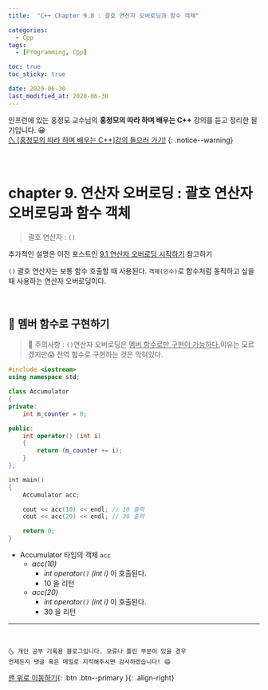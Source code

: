 ```yaml
---
title:  "C++ Chapter 9.8 : 괄호 연산자 오버로딩과 함수 객체" 

categories:
  - Cpp
tags:
  - [Programming, Cpp]

toc: true
toc_sticky: true

date: 2020-06-30
last_modified_at: 2020-06-30
---
```


인프런에 있는 홍정모 교수님의 **홍정모의 따라 하며 배우는 C++** 강의를 듣고 정리한 필기입니다. 😀    
[🌜 [홍정모의 따라 하며 배우는 C++]강의 들으러 가기!](https://www.inflearn.com/course/following-c-plus)
{: .notice--warning}

<br>

# chapter 9. 연산자 오버로딩 : 괄호 연산자 오버로딩과 함수 객체

> 괄호 연산자 : `()` 

추가적인 설명은 이전 포스트인 [9.1 연산자 오버로딩 시작하기](https://ansohxxn.github.io/cpp/chapter9-1/) 참고하기

`()` 괄호 연산자는 보통 함수 호출할 때 사용된다. `객체(인수)`로 함수처럼 동작하고 싶을 때 사용하는 연산자 오버로딩이다.

<br>

## 🔔 멤버 함수로 구현하기

> 📢 주의사항 : `()`연산자 오버로딩은 <u>멤버 함수로만 구현이 가능하다.</u>이유는 모르겠지만😱 전역 함수로 구현하는 것은 막혀있다.

```cpp
#include <iostream>
using namespace std;

class Accumulator
{
private:
	int m_counter = 0;

public:
	int operator() (int i) 
    { 
        return (m_counter += i); 
    } 
};

int main()
{
	Accumulator acc;

	cout << acc(10) << endl; // 10 출력
	cout << acc(20) << endl; // 30 출력

	return 0;
}
```

- Accumulator 타입의 객체 `acc`
  - *acc(10)*
    - *int operator`()` (int i)* 이 호출된다.
    - 10 을 리턴
  - *acc(20)*
    - *int operator`()` (int i)* 이 호출된다.
    - 30 을 리턴 

***
<br>

    🌜 개인 공부 기록용 블로그입니다. 오류나 틀린 부분이 있을 경우 
    언제든지 댓글 혹은 메일로 지적해주시면 감사하겠습니다! 😄

[맨 위로 이동하기](#){: .btn .btn--primary }{: .align-right}

<br>